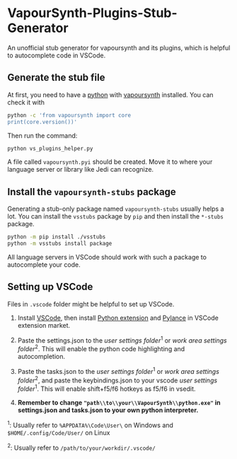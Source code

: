# VapourSynth-Plugins-Stub-Generator
An unofficial stub generator for vapoursynth and its plugins, which is helpful to autocomplete code in VSCode.

## Generate the stub file

At first, you need to have a [python](https://www.python.org/) with [vapoursynth](https://www.vapoursynth.com/) installed. You can check it with
```bash
python -c 'from vapoursynth import core
print(core.version())'
```

Then run the command:
```bash
python vs_plugins_helper.py
```

A file called `vapoursynth.pyi` should be created. Move it to where your language server or library like Jedi can recognize.

## Install the `vapoursynth-stubs` package

Generating a stub-only package named `vapoursynth-stubs` usually helps a lot. You can install the `vsstubs` package by `pip` and then install the `*-stubs` package.

```bash
python -m pip install ./vsstubs
python -m vsstubs install package
```

All language servers in VSCode should work with such a package to autocomplete your code.

## Setting up VSCode

Files in `.vscode` folder might be helpful to set up VSCode.

1. Install [VSCode](https://code.visualstudio.com/), then install [Python extension](https://marketplace.visualstudio.com/items?itemName=ms-python.python) and [Pylance](https://marketplace.visualstudio.com/items?itemName=ms-python.vscode-pylance) in VSCode extension market.

2. Paste the settings.json to the *user settings folder*<sup>1</sup> or *work area settings folder*<sup>2</sup>. This will enable the python code highlighting and autocompletion.

3. Paste the tasks.json to the *user settings folder*<sup>1</sup> or *work area settings folder*<sup>2</sup>, and paste the keybindings.json to your vscode *user settings folder*<sup>1</sup>. This will enable shift+f5/f6 hotkeys as f5/f6 in vsedit.

4. **Remember to change `"path\\to\\your\\VapourSynth\\python.exe"` in settings.json and tasks.json to your own python interpreter.**

<sup>1</sup>: Usually refer to `%APPDATA%\Code\User\` on Windows and `$HOME/.config/Code/User/` on Linux

<sup>2</sup>: Usually refer to `/path/to/your/workdir/.vscode/`

